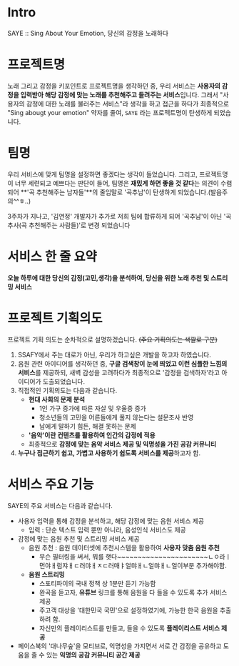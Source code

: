 # Intro

SAYE :: Sing About Your Emotion, 당신의 감정을 노래하다

# 프로젝트명

노래 그리고 감정을 키포인트로 프로젝트명을 생각하던 중, 우리 서비스는 **사용자의 감정을 입력받아 해당 감정에 맞는 노래를 추천해주고 들려주는 서비스**입니다. 그래서 "사용자의 감정에 대한 노래를 불러주는 서비스"라 생각을 하고 접근을 하다가 최종적으로 "Sing abougt your emotion" 약자를 줄여, `SAYE` 라는 프로젝트명이 탄생하게 되었습니다.

# 팀명

우리 서비스에 맞게 팀명을 설정하면 좋겠다는 생각이 들었습니다. 그리고, 프로젝트명이 너무 세련되고 예쁘다는 판단이 들어, 팀명은 **재밌게 하면 좋을 것 같다**는 의견이 수렴되어 **'곡 추천해주는 남자들'**의 줄임말로 '곡추남'이 탄생하게 되었습니다.(발음주의^^ㅎ..)

3주차가 지나고, '김연정' 개발자가 추가로 저희 팀에 합류하게 되어 '곡추남'이 아닌 '곡추사(곡 추천해주는 사람들)'로 변경 되었습니다 

# 서비스 한 줄 요약

**오늘 하루에 대한 당신의 감정(고민,생각)을 분석하여, 당신을 위한 노래 추천 및 스트리밍 서비스**

# 프로젝트 기획의도

프로젝트 기획 의도는 순차적으로 설명하겠습니다. ~~(주요 기획의도는 색깔로 구분)~~

1. SSAFY에서 주는 대로가 아닌, 우리가 하고싶은 개발을 하고자 하였습니다.
2. 음원 관련 아이디어를 생각하던 중, **구글 검색창이 눈에 띄었고 이런 심플한 느낌의 서비스**를 제공하되, 새벽 감성을 고려하다가 최종적으로 '감정을 검색하자'라고 아이디어가 도출되었습니다.
3. 직접적인 기획의도는 다음과 같습니다.
    - **현대 사회의 문제 분석**
        - 1인 가구 증가에 따른 자살 및 우울증 증가
        - 청소년들의 고민을 어른들에게 풀지 않는다는 설문조사 반영
        - 남에게 말하기 힘든, 해결 못하는 문제
    - **'음악'이란 컨텐츠를 활용하여 인간의 감정에 적용**
    - 최종적으로 **감정에 맞는 음악 서비스 제공 및 익명성을 가진 공감 커뮤니티**
4. **누구나 접근하기 쉽고, 가볍고 사용하기 쉽도록 서비스를 제공**하고자 함.

# 서비스 주요 기능

SAYE의 주요 서비스는 다음과 같습니다.

- 사용자 입력을 통해 감정을 분석하고, 해당 감정에 맞는 음원 서비스 제공
    - 입력 : 단순 텍스트 입력 뿐만 아니라, 음성인식 서비스도 제공
- 감정에 맞는 음원 추천 및 스트리밍 서비스 제공
    - 음원 추천 : 음원 데이터셋에 추천시스템을 활용하여 **사용자 맞춤 음원 추천**
        - 무슨 필터링을 써서, 뭐를 햇다~~~~~~~~~~~~~~~~~~~~~~ㄴㅇ라ㅣ먼야ㅐ럼쟈ㅐㄷ러먀ㅐㅈㄷ러매ㅑ얼먀ㅐㄴ얼먀ㅐㄴ얼이부분 추가해야함.
    - **음원 스트리밍**
        - 스포티파이의 국내 정책 상 1분만 듣기 가능함
        - 완곡을 듣고자, **유튜브** 링크를 통해 음원을 다 들을 수 있도록 추가 서비스 제공
        - 주고객 대상을 '대한민국 국민'으로 설정하였기에, 가능한 한국 음원을 추출하려 함.
        - 자신만의 플레이리스트를 만들고, 들을 수 있도록 **플레이리스트 서비스 제공**
- 페이스북의 '대나무숲'을 모티브로, 익명성을 가지면서 서로 간 감정을 공유하고 도움을 줄 수 있는 **익명의 공감 커뮤니티 공간 제공**